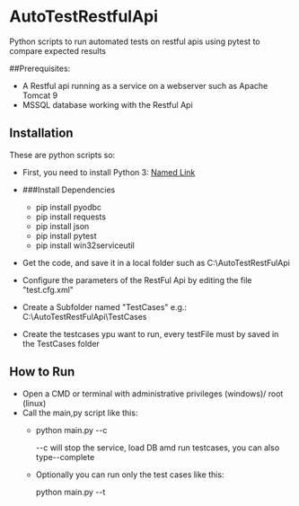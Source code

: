 # AutoTestRestfulApi
Python scripts to run automated tests on restful apis using pytest to compare expected results

##Prerequisites:
- A Restful api running as a service on a webserver such as Apache Tomcat 9
- MSSQL database working with the Restful Api

## Installation
These are python scripts so:

 - First, you need to install Python 3:  [Named Link](https://www.python.org/downloads/ "Python Download page")
 - ###Install Dependencies 
   - pip install pyodbc
   - pip install requests
   - pip install json
   - pip install pytest
   - pip install win32serviceutil
   
 - Get the code, and save it in a local folder such as C:\AutoTestRestFulApi
 - Configure the parameters of the RestFul Api by editing the file "test.cfg.xml" 
 - Create a Subfolder named "TestCases" e.g.: C:\AutoTestRestFulApi\TestCases
 - Create the testcases ypu want to run, every testFile must by saved in the TestCases folder


## How to Run 
* Open a CMD or terminal with administrative privileges (windows)/ root (linux)
* Call the main,py script like this:
  * python main.py --c
    
    --c will stop the service, load DB amd run testcases, you can also type--complete
    
  * Optionally you can run only the test cases like this:
  
    python main.py --t

